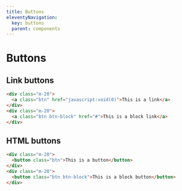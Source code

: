 ```yaml
---
title: Buttons
eleventyNavigation:
  key: buttons
  parent: components
---
```


# Buttons

## Link buttons

```html id="link-buttons"
<div class="m-20">
  <a class="btn" href="javascript:void(0)">This is a link</a>
</div>
<div class="m-20">
  <a class="btn btn-block" href="#">This is a block link</a>
</div>
```

## HTML buttons

```html id="button-buttons"
<div class="m-20">
  <button class="btn">This is a button</button>
</div>
<div class="m-20">
  <button class="btn btn-block">This is a block button</button>
</div>
```

